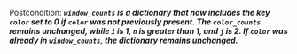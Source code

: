 Postcondition: ***`window_counts` is a dictionary that now includes the key `color` set to 0 if `color` was not previously present. The `color_counts` remains unchanged, while `i` is 1, `n` is greater than 1, and `j` is 2. If `color` was already in `window_counts`, the dictionary remains unchanged.***
